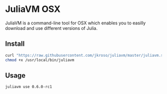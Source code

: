 # JuliaVM OSX

JuliaVM is a command-line tool for OSX which enables you to easilly download and use different versions of Julia.

## Install

```bash
curl "https://raw.githubusercontent.com/jkroso/juliavm/master/juliavm.sh" > /usr/local/bin/juliavm
chmod +x /usr/local/bin/juliavm
```

## Usage

```bash
juliavm use 0.6.0-rc1
```
